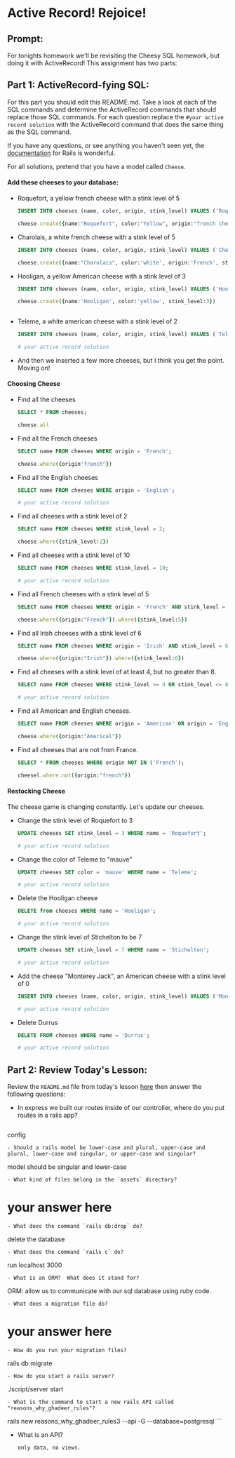 # Active Record!  Rejoice!

## Prompt:
For tonights homework we'll be revisiting the Cheesy SQL homework, but doing it with ActiveRecord!  This assignment has two parts:

## Part 1: ActiveRecord-fying SQL:

For this part you should edit this README.md. Take a look at each of the SQL commands and determine the ActiveRecord commands that should replace those SQL commands.  For each question replace the `#your active record solution` with the ActiveRecord command that does the same thing as the SQL command.

If you have any questions, or see anything you haven't seen yet, the [documentation](https://guides.rubyonrails.org/active_record_basics.html) for Rails is wonderful.

For all solutions, pretend that you have a model called `Cheese`.

#### Add these cheeses to your database:

- Roquefort, a yellow french cheese with a stink level of 5
  ```sql
  INSERT INTO cheeses (name, color, origin, stink_level) VALUES ('Roquefort', 'yellow', 'French', 5);
  ```

  ```ruby
  cheese.create({name:"Roquefort", color:"Yellow", origin:"french cheese", stink_level:5})  
  ```

- Charolais, a white french cheese with a stink level of 5
  ```sql
  INSERT INTO cheeses (name, color, origin, stink_level) VALUES ('Charolais', 'white', 'French', 5);
  ```

  ```ruby
  cheese.create({name:"Charolais", color:'white', origin:'French', stink_level:5}) 
  ```

- Hooligan, a yellow American cheese with a stink level of 3
  ```sql
  INSERT INTO cheeses (name, color, origin, stink_level) VALUES ('Hooligan', 'yellow', 'American', 3);
  ```

  ```ruby
  cheese.create({name:'Hooligan', color:'yellow', stink_level:3})
 
  ```
- Teleme, a white american cheese with a stink level of 2
  ```sql
  INSERT INTO cheeses (name, color, origin, stink_level) VALUES ('Teleme', 'white', 'American', 2);
  ```

  ```ruby
  # your active record solution
  ```
- And then we inserted a few more cheeses, but I think you get the point.  Moving on!

#### Choosing Cheese


- Find all the cheeses
  
  ```sql
  SELECT * FROM cheeses;
  ```

  ```ruby
  cheese.all
  ```

- Find all the French cheeses
    
  ```sql
  SELECT name FROM cheeses WHERE origin = 'French';
  ```

  ```ruby
  cheese.where({origin"french"})
  ```
- Find all the English cheeses
    
  ```sql
  SELECT name FROM cheeses WHERE origin = 'English';
  ```

  ```ruby
  # your active record solution
  ```
- Find all cheeses with a stink level of 2
    
  ```sql
  SELECT name FROM cheeses WHERE stink_level = 2;
  ```

  ```ruby
  cheese.where({stink_level:2})
  ```
- Find all cheeses with a stink level of 10
    
  ```sql
  SELECT name FROM cheeses WHERE stink_level = 10;
  ```

  ```ruby
  # your active record solution
  ```
- Find all French cheeses with a stink level of 5
    
  ```sql
  SELECT name FROM cheeses WHERE origin = 'French' AND stink_level = 5;
  ```

  ```ruby
  cheese.where({origin:"French"}).where({stink_level:5})
  ```
- Find all Irish cheeses with a stink level of 6
    
  ```sql
  SELECT name FROM cheeses WHERE origin = 'Irish' AND stink_level = 6;
  ```

  ```ruby
  cheese.where({origin:"Irish"}).where({stink_level:6})
  ```
- Find all cheeses with a stink level of at least 4, but no greater than 8.
    
  ```sql
  SELECT name FROM cheeses WHERE stink_level >= 4 OR stink_level <= 8;
  ```

  ```ruby
  # your active record solution
  ```
- Find all American and English cheeses.
    
  ```sql
  SELECT name FROM cheeses WHERE origin = 'American' OR origin = 'English';
  ```

  ```ruby
  cheese.where({origin:"Americal"}) 
  ```
- Find all cheeses that are not from France.
    
  ```sql
  SELECT * FROM cheeses WHERE origin NOT IN ('French');
  ```

  ```ruby
  cheesel.where.not({origin:"french"})
  ```


#### Restocking Cheese

The cheese game is changing constantly. Let's update our cheeses.

- Change the stink level of Roquefort to 3
    
  ```sql
  UPDATE cheeses SET stink_level = 3 WHERE name = 'Roquefort';
  ```

  ```ruby
  # your active record solution
  ```
- Change the color of Teleme to "mauve"
    
  ```sql
  UPDATE cheeses SET color = 'mauve' WHERE name = 'Teleme';
  ```

  ```ruby
  # your active record solution
  ```
- Delete the Hooligan cheese
    
  ```sql
  DELETE from cheeses WHERE name = 'Hooligan';
  ```

  ```ruby
  # your active record solution
  ```
- Change the stink level of Stichelton to be 7
    
  ```sql
  UPDATE cheeses SET stink_level = 7 WHERE name = 'Stichelton';
  ```

  ```ruby
  # your active record solution
  ```
- Add the cheese "Monterey Jack", an American cheese with a stink level of 0
    
  ```sql
  INSERT INTO cheeses (name, color, origin, stink_level) VALUES ('Monterey Jack', 'white', 'American', 0);
  ```

  ```ruby
  # your active record solution
  ```
- Delete Durrus
    
  ```sql
  DELETE FROM cheeses WHERE name = 'Durrus';
  ```

  ```ruby
  # your active record solution
  ```

## Part 2: Review Today's Lesson:
Review the `README.md` file from today's lesson [here](https://github.com/WDI-HoneyBadger/w10d03-intro-to-rails) then answer the following questions:

- In express we built our routes inside of our controller, where do you put routes in a rails app?
  ```
 config 
  ```
- Should a rails model be lower-case and plural, upper-case and plural, lower-case and singular, or upper-case and singular?
  ```
model should be singular and lower-case 
  ```
- What kind of files belong in the `assets` directory?
  ```
  # your answer here
  ```
- What does the command `rails db:drop` do?
  ```
  delete the database 
  ```
- What does the command `rails c` do?
  ```
  run localhost 3000
  ```
- What is an ORM?  What does it stand for?
  ```
  ORM: allow us to communicate with our sql database using ruby code. 
  ```
- What does a migration file do?
  ```
  # your answer here
  ```
- How do you run your migration files?
  ```
rails db:migrate


```
- How do you start a rails server?
  ```
./script/server start
```
- What is the command to start a new rails API called "reasons_why_ghadeer_rules"?
  ```
rails new reasons_why_ghadeer_rules3 --api -G --database=postgresql	  ```
- What is an API?
  ```
  only data, no views. 
  ```
